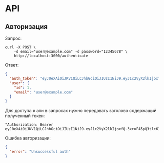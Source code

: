 # API

## Авторизация
Запрос:
```
curl -X POST \
    -d email="user@example.com" -d password="12345678" \
    http://localhost:3000/authenticate
```
Ответ:
```json
{
  "auth_token": "eyJ0eXAiOiJKV1QiLCJhbGciOiJIUzI1NiJ9.eyJ1c2VyX2lkIjoxfQ.3xruFA5pQ3tlc61STFAyq2FSSx9Frj1uzGFFWtGqcYM",
  "user": {
    "id": 1,
    "email": "user@example.com"
  }
}
```

Для доступа к апи в запросах нужно передавать заголово содержащий полученный токен:
```
"Authorization: Bearer eyJ0eXAiOiJKV1QiLCJhbGciOiJIUzI1NiJ9.eyJ1c2VyX2lkIjoxfQ.3xruFA5pQ3tlc61STFAyq2FSSx9Frj1uzGFFWtGqcYM"
```

Ошибка авторизации:
```json
{
  "error": "Unsuccessful auth"
}
```
